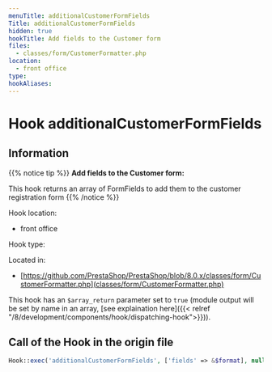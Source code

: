 ```yaml
---
menuTitle: additionalCustomerFormFields
Title: additionalCustomerFormFields
hidden: true
hookTitle: Add fields to the Customer form
files:
  - classes/form/CustomerFormatter.php
location:
  - front office
type: 
hookAliases:
---
```


# Hook additionalCustomerFormFields

## Information

{{% notice tip %}}
**Add fields to the Customer form:** 

This hook returns an array of FormFields to add them to the customer registration form
{{% /notice %}}

Hook location:
  - front office

Hook type: 

Located in: 
  - [https://github.com/PrestaShop/PrestaShop/blob/8.0.x/classes/form/CustomerFormatter.php](classes/form/CustomerFormatter.php)

This hook has an `$array_return` parameter set to `true` (module output will be set by name in an array, [see explaination here]({{< relref "/8/development/components/hook/dispatching-hook">}})).

## Call of the Hook in the origin file

```php
Hook::exec('additionalCustomerFormFields', ['fields' => &$format], null, true)
```